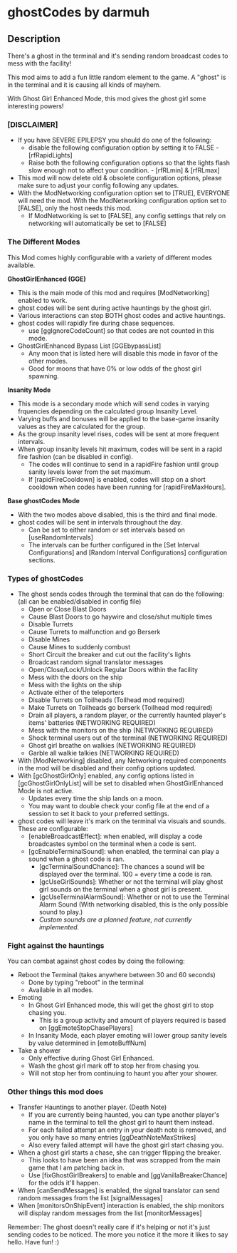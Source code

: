 # ghostCodes by darmuh

## Description

There's a ghost in the terminal and it's sending random broadcast codes to mess with the facility!

This mod aims to add a fun little random element to the game. A "ghost" is in the terminal and it is causing all kinds of mayhem.

With Ghost Girl Enhanced Mode, this mod gives the ghost girl some interesting powers!

### **[DISCLAIMER]**
- If you have SEVERE EPILEPSY you should do one of the following: 
	- disable the following configuration option by setting it to FALSE - [rfRapidLights]
	- Raise both the following configuration options so that the lights flash slow enough not to affect your condition. - [rfRLmin] & [rfRLmax]
- This mod will now delete old & obsolete configuration options, please make sure to adjust your config following any updates.
- With the ModNetworking configuration option set to [TRUE], EVERYONE will need the mod. With the ModNetworking configuration option set to [FALSE], only the host needs this mod.
	- If ModNetworking is set to [FALSE], any config settings that rely on networking will automatically be set to [FALSE]

### The Different Modes
This Mod comes highly configurable with a variety of different modes available.

**GhostGirlEnhanced (GGE)**
- This is the main mode of this mod and requires [ModNetworking] enabled to work.
- ghost codes will be sent during active hauntings by the ghost girl.
- Various interactions can stop BOTH ghost codes and active hauntings.
- ghost codes will rapidly fire during chase sequences.
	- use [ggIgnoreCodeCount] so that codes are not counted in this mode.
- GhostGirlEnhanced Bypass List [GGEbypassList]
	- Any moon that is listed here will disable this mode in favor of the other modes.
	- Good for moons that have 0% or low odds of the ghost girl spawning.

**Insanity Mode**
- This mode is a secondary mode which will send codes in varying frquencies depending on the calculated group Insanity Level.
- Varying buffs and bonuses will be applied to the base-game insanity values as they are calculated for the group.
- As the group insanity level rises, codes will be sent at more frequent intervals.
- When group insanity levels hit maximum, codes will be sent in a rapid fire fashion (can be disabled in config).
	- The codes will continue to send in a rapidFire fashion until group sanity levels lower from the set maximum.
	- If [rapidFireCooldown] is enabled, codes will stop on a short cooldown when codes have been running for [rapidFireMaxHours].

**Base ghostCodes Mode**
- With the two modes above disabled, this is the third and final mode.
- ghost codes will be sent in intervals throughout the day.
	- Can be set to either random or set intervals based on [useRandomIntervals]
	- The intervals can be further configured in the [Set Interval Configurations] and [Random Interval Configurations] configuration sections.

### Types of ghostCodes
- The ghost sends codes through the terminal that can do the following: (all can be enabled/disabled in config file)
	- Open or Close Blast Doors
	- Cause Blast Doors to go haywire and close/shut multiple times
	- Disable Turrets
	- Cause Turrets to malfunction and go Berserk
	- Disable Mines
	- Cause Mines to suddenly combust
	- Short Circuit the breaker and cut out the facility's lights
	- Broadcast random signal translator messages
	- Open/Close/Lock/Unlock Regular Doors within the facility
	- Mess with the doors on the ship
	- Mess with the lights on the ship
	- Activate either of the teleporters
	- Disable Turrets on Toilheads (Toilhead mod required)
	- Make Turrets on Toilheads go berserk (Toilhead mod required)
	- Drain all players, a random player, or the currently haunted player's items' batteries (NETWORKING REQUIRED)
	- Mess with the monitors on the ship (NETWORKING REQUIRED)
	- Shock terminal users out of the terminal (NETWORKING REQUIRED)
	- Ghost girl breathe on walkies (NETWORKING REQUIRED)
	- Garble all walkie talkies (NETWORKING REQUIRED)
- With [ModNetworking] disabled, any Networking required components in the mod will be disabled and their config options updated.
- With [gcGhostGirlOnly] enabled, any config options listed in [gcGhostGirlOnlyList] will be set to disabled when GhostGirlEnhanced Mode is not active.
	- Updates every time the ship lands on a moon.
	- You may want to double check your config file at the end of a session to set it back to your preferred settings.
- ghost codes will leave it's mark on the terminal via visuals and sounds. These are configurable:
	- [enableBroadcastEffect]: when enabled, will display a code broadcastes symbol on the terminal when a code is sent.
	- [gcEnableTerminalSound]: when enabled, the terminal can play a sound when a ghost code is ran.
		- [gcTerminalSoundChance]: The chances a sound will be displayed over the terminal. 100 = every time a code is ran.
		- [gcUseGirlSounds]: Whether or not the terminal will play ghost girl sounds on the terminal when a ghost girl is present.
		- [gcUseTerminalAlarmSound]: Whether or not to use the Terminal Alarm Sound (With networking disabled, this is the only possible sound to play.)
		- *Custom sounds are a planned feature, not currently implemented.*

### Fight against the hauntings
You can combat against ghost codes by doing the following:
 - Reboot the Terminal (takes anywhere between 30 and 60 seconds)
	- Done by typing "reboot" in the terminal
	- Available in all modes.
 - Emoting
	- In Ghost Girl Enhanced mode, this will get the ghost girl to stop chasing you.
		- This is a group activity and amount of players required is based on [ggEmoteStopChasePlayers]
	- In Insanity Mode, each player emoting will lower group sanity levels by value determined in [emoteBuffNum]
 - Take a shower
	- Only effective during Ghost Girl Enhanced.
	- Wash the ghost girl mark off to stop her from chasing you.
	- Will not stop her from continuing to haunt you after your shower.

### Other things this mod does
 - Transfer Hauntings to another player. (Death Note)
	- If you are currently being haunted, you can type another player's name in the terminal to tell the ghost girl to haunt them instead.
	- For each failed attempt an entry in your death note is removed, and you only have so many entries [ggDeathNoteMaxStrikes]
	- Also every failed attempt will have the ghost girl start chasing you.
 - When a ghost girl starts a chase, she can trigger flipping the breaker.
	- This looks to have been an idea that was scrapped from the main game that I am patching back in.
	- Use [fixGhostGirlBreakers] to enable and [ggVanillaBreakerChance] for the odds it'll happen.
 - When [canSendMessages] is enabled, the signal translator can send random messages from the list [signalMessages]
 - When [monitorsOnShipEvent] interaction is enabled, the ship monitors will display random messages from the list [monitorMessages]

Remember: The ghost doesn't really care if it's helping or not it's just sending codes to be noticed. The more you notice it the more it likes to say hello. Have fun! :)